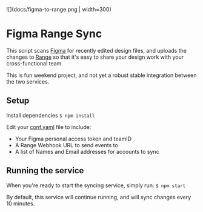 ![](docs/figma-to-range.png | width=300)

# Figma Range Sync

This script scans [Figma](https://figma.com/) for recently edited design files,
and uploads the changes to [Range](https://www.range.co/) so that it's easy
to share your design work with your cross-functional team.

This is fun weekend project, and not yet a robust stable integration between
the two services.

## Setup

Install dependencies
`$ npm install`

Edit your [conf.yaml](conf.yaml) file to include:

- Your Figma personal access token and teamID
- A Range Webhook URL to send events to
- A list of Names and Email addresses for accounts to sync

## Running the service

When you're ready to start the syncing service, simply run:
`$ npm start`

By default, this service will continue running, and will sync changes
every 10 minutes.
